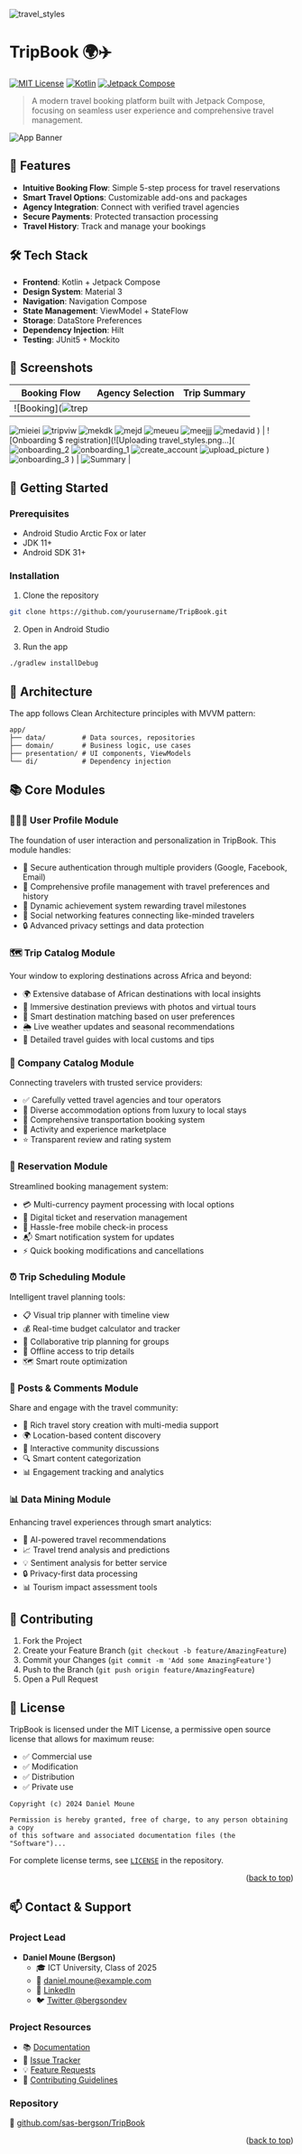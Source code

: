 ![travel_styles](https://github.com/user-attachments/assets/f7ce7528-0051-4ead-855a-676a8765231a)<a id="readme-top"></a>

# TripBook 🌍✈️

[![MIT License](https://img.shields.io/badge/License-MIT-green.svg)](https://choosealicense.com/licenses/mit/)
[![Kotlin](https://img.shields.io/badge/Kotlin-1.8.0-purple.svg)](https://kotlinlang.org/)
[![Jetpack Compose](https://img.shields.io/badge/Jetpack_Compose-Latest-blue.svg)](https://developer.android.com/jetpack/compose)

> A modern travel booking platform built with Jetpack Compose, focusing on seamless user experience and comprehensive travel management.

![App Banner](app/src/main/java/com/android/tripbook/screenshots/onboarding_1.png)

## 📱 Features

- **Intuitive Booking Flow**: Simple 5-step process for travel reservations
- **Smart Travel Options**: Customizable add-ons and packages
- **Agency Integration**: Connect with verified travel agencies
- **Secure Payments**: Protected transaction processing
- **Travel History**: Track and manage your bookings

## 🛠️ Tech Stack

- **Frontend**: Kotlin + Jetpack Compose
- **Design System**: Material 3
- **Navigation**: Navigation Compose
- **State Management**: ViewModel + StateFlow
- **Storage**: DataStore Preferences
- **Dependency Injection**: Hilt
- **Testing**: JUnit5 + Mockito

## 📸 Screenshots

| Booking Flow | Agency Selection | Trip Summary |
|:-----------:|:---------------:|:------------:|
| ![Booking](![trep](https://github.com/user-attachments/assets/164bd002-4bc9-45ef-a920-f749b09c6d37)
![mieiei](https://github.com/user-attachments/assets/0e660d4a-e8eb-4cd8-8b28-ecfd465123f4)
![tripviw](https://github.com/user-attachments/assets/2cdd8dd9-e9c3-4712-9a7c-81d3ae29e084)
![mekdk](https://github.com/user-attachments/assets/23835478-1928-410c-8ecf-bfe0b05574ec)
![mejd](https://github.com/user-attachments/assets/182a0569-5bac-4f6e-aad5-0ca1be7d4fb1)
![meueu](https://github.com/user-attachments/assets/839dcca4-b134-4fdd-a8cc-f2478628c9a9)
![meejjj](https://github.com/user-attachments/assets/0212bed3-6000-4c58-8708-e6fa14acf6d5)
![medavid](https://github.com/user-attachments/assets/88918578-cacc-414c-8d08-433888bb891e)
) | ![Onboarding $ registration](![Uploading travel_styles.png…](![onboarding_2](https://github.com/user-attachments/assets/8b51a170-e9fe-42c0-a32e-c5a243164b62)
![onboarding_1](https://github.com/user-attachments/assets/d1bef56b-2fca-4b76-a1a4-d1a070802a48)
![create_account](https://github.com/user-attachments/assets/9b58c3fd-749a-48ac-80d3-ae91cd359f0e)
![upload_picture](https://github.com/user-attachments/assets/0e53d5f9-c0ec-44ca-8807-27a72fd77b4e)
)
![onboarding_3](https://github.com/user-attachments/assets/2c5b69d4-c16c-4c7d-9f52-504f830058c4)
) | ![Summary](app/src/main/java/com/android/tripbook/screenshots/upload_picture.png) |

## 🚀 Getting Started

### Prerequisites

- Android Studio Arctic Fox or later
- JDK 11+
- Android SDK 31+

### Installation

1. Clone the repository
```bash
git clone https://github.com/yourusername/TripBook.git
```

2. Open in Android Studio

3. Run the app
```bash
./gradlew installDebug
```

## 📖 Architecture

The app follows Clean Architecture principles with MVVM pattern:

```
app/
├── data/         # Data sources, repositories
├── domain/       # Business logic, use cases
├── presentation/ # UI components, ViewModels
└── di/           # Dependency injection
```

## 📚 Core Modules

### 🧑‍🤝‍🧑 User Profile Module
The foundation of user interaction and personalization in TripBook. This module handles:
- 🔐 Secure authentication through multiple providers (Google, Facebook, Email)
- 👤 Comprehensive profile management with travel preferences and history
- 🌟 Dynamic achievement system rewarding travel milestones
- 🤝 Social networking features connecting like-minded travelers
- 🔒 Advanced privacy settings and data protection

### 🗺️ Trip Catalog Module
Your window to exploring destinations across Africa and beyond:
- 🌍 Extensive database of African destinations with local insights
- 📸 Immersive destination previews with photos and virtual tours
- 🎯 Smart destination matching based on user preferences
- 🌦️ Live weather updates and seasonal recommendations
- 📝 Detailed travel guides with local customs and tips

### 🏢 Company Catalog Module
Connecting travelers with trusted service providers:
- ✅ Carefully vetted travel agencies and tour operators
- 🏨 Diverse accommodation options from luxury to local stays
- 🚗 Comprehensive transportation booking system
- 🎯 Activity and experience marketplace
- ⭐ Transparent review and rating system

### 📅 Reservation Module
Streamlined booking management system:
- 💳 Multi-currency payment processing with local options
- 🎫 Digital ticket and reservation management
- 📱 Hassle-free mobile check-in process
- 📬 Smart notification system for updates
- ⚡ Quick booking modifications and cancellations

### ⏰ Trip Scheduling Module
Intelligent travel planning tools:
- 📋 Visual trip planner with timeline view
- 💰 Real-time budget calculator and tracker
- 🤝 Collaborative trip planning for groups
- 📲 Offline access to trip details
- 🗺️ Smart route optimization

### 📝 Posts & Comments Module
Share and engage with the travel community:
- 📸 Rich travel story creation with multi-media support
- 🌍 Location-based content discovery
- 💬 Interactive community discussions
- 🔍 Smart content categorization
- 📊 Engagement tracking and analytics

### 📊 Data Mining Module
Enhancing travel experiences through smart analytics:
- 🎯 AI-powered travel recommendations
- 📈 Travel trend analysis and predictions
- 💡 Sentiment analysis for better service
- 🔒 Privacy-first data processing
- 📊 Tourism impact assessment tools

## 🤝 Contributing

1. Fork the Project
2. Create your Feature Branch (`git checkout -b feature/AmazingFeature`)
3. Commit your Changes (`git commit -m 'Add some AmazingFeature'`)
4. Push to the Branch (`git push origin feature/AmazingFeature`)
5. Open a Pull Request

## 📜 License

TripBook is licensed under the MIT License, a permissive open source license that allows for maximum reuse:

- ✅ Commercial use
- ✅ Modification
- ✅ Distribution
- ✅ Private use

```
Copyright (c) 2024 Daniel Moune

Permission is hereby granted, free of charge, to any person obtaining a copy
of this software and associated documentation files (the "Software")...
```

For complete license terms, see [`LICENSE`](LICENSE) in the repository.

<p align="right">(<a href="#readme-top">back to top</a>)</p>

## 📫 Contact & Support

### Project Lead
- **Daniel Moune (Bergson)**
  - 🎓 ICT University, Class of 2025
  - 📧 [daniel.moune@example.com](mailto:daniel.moune@example.com)
  - 💼 [LinkedIn](https://linkedin.com/in/daniel-moune)
  - 🐦 [Twitter @bergsondev](https://twitter.com/bergsondev)

### Project Resources
- 📚 [Documentation](https://github.com/sas-bergson/TripBook/wiki)
- 🐛 [Issue Tracker](https://github.com/sas-bergson/TripBook/issues)
- 💡 [Feature Requests](https://github.com/sas-bergson/TripBook/issues/new?labels=enhancement)
- 🤝 [Contributing Guidelines](CONTRIBUTING.md)

### Repository
📁 [github.com/sas-bergson/TripBook](https://github.com/sas-bergson/TripBook)

<p align="right">(<a href="#readme-top">back to top</a>)</p>
